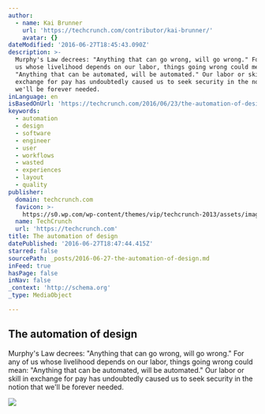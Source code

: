 ```yaml
---
author:
  - name: Kai Brunner
    url: 'https://techcrunch.com/contributor/kai-brunner/'
    avatar: {}
dateModified: '2016-06-27T18:45:43.090Z'
description: >-
  Murphy's Law decrees: "Anything that can go wrong, will go wrong." For any of
  us whose livelihood depends on our labor, things going wrong could mean:
  "Anything that can be automated, will be automated." Our labor or skill in
  exchange for pay has undoubtedly caused us to seek security in the notion that
  we'll be forever needed.
inLanguage: en
isBasedOnUrl: 'https://techcrunch.com/2016/06/23/the-automation-of-design/'
keywords:
  - automation
  - design
  - software
  - engineer
  - user
  - workflows
  - wasted
  - experiences
  - layout
  - quality
publisher:
  domain: techcrunch.com
  favicon: >-
    https://s0.wp.com/wp-content/themes/vip/techcrunch-2013/assets/images/favicon.ico
  name: TechCrunch
  url: 'https://techcrunch.com'
title: The automation of design
datePublished: '2016-06-27T18:47:44.415Z'
starred: false
sourcePath: _posts/2016-06-27-the-automation-of-design.md
inFeed: true
hasPage: false
inNav: false
_context: 'http://schema.org'
_type: MediaObject

---
```

<article style=""><h1>The automation of design</h1><p>Murphy's Law decrees: "Anything that can go wrong, will go wrong." For any of us whose livelihood depends on our labor, things going wrong could mean: "Anything that can be automated, will be automated." Our labor or skill in exchange for pay has undoubtedly caused us to seek security in the notion that we'll be forever needed.</p><img src="https://tctechcrunch2011.files.wordpress.com/2016/06/ai-design.png?w=764&amp;h=400&amp;crop=1" /></article>